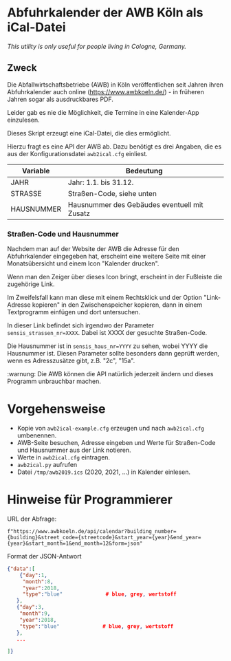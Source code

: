 # Abfuhrkalender der AWB Köln als iCal-Datei

*This utility is only useful for people living in Cologne, Germany.*

## Zweck

Die Abfallwirtschaftsbetriebe (AWB) in Köln veröffentlichen seit Jahren ihren 
Abfuhrkalender auch online (https://www.awbkoeln.de/) - in früheren Jahren
sogar als ausdruckbares PDF.

Leider gab es nie die Möglichkeit, die Termine in eine Kalender-App einzulesen.

Dieses Skript erzeugt eine iCal-Datei, die dies ermöglicht.

Hierzu fragt es eine API der AWB ab. Dazu benötigt es drei Angaben, die es aus 
der Konfigurationsdatei `awb2ical.cfg` einliest.

| Variable | Bedeutung |
| -------- | --------- |
| JAHR | Jahr:  1.1. bis 31.12. |
| STRASSE | Straßen-Code, siehe unten |
| HAUSNUMMER | Hausnummer des Gebäudes eventuell mit Zusatz |

### Straßen-Code und Hausnummer

Nachdem man auf der Website der AWB die Adresse für den Abfuhrkalender eingegeben 
hat, erscheint eine weitere Seite mit einer Monatsübersicht und einem Icon "Kalender drucken".

Wenn man den Zeiger über dieses Icon bringt, erscheint in der Fußleiste die zugehörige  Link.  

Im Zweifelsfall kann man diese mit einem Rechtsklick und der Option "Link-Adresse kopieren" 
in den Zwischenspeicher kopieren, dann in einem Textprogramm einfügen und dort 
untersuchen.

In dieser Link befindet sich irgendwo der Parameter `sensis_strassen_nr=XXXX`.
Dabei ist XXXX der gesuchte Straßen-Code. 

Die Hausnummer ist in `sensis_haus_nr=YYYY` zu sehen, wobei YYYY die Hausnummer ist. 
Diesen Parameter sollte besonders dann geprüft werden, wenn es Adresszusätze gibt, 
z.B. "2c", "15a".

:warnung: Die AWB können die API natürlich jederzeit ändern und dieses Programm 
unbrauchbar machen.

# Vorgehensweise

* Kopie von `awb2ical-example.cfg` erzeugen und nach `awb2ical.cfg` umbenennen.
* AWB-Seite besuchen, Adresse eingeben und Werte für Straßen-Code und Hausnummer aus 
  der Link notieren.
* Werte in `awb2ical.cfg` eintragen.
* `awb2ical.py` aufrufen
* Datei `/tmp/awb2019.ics` (2020, 2021, ...) in Kalender einlesen.  

# Hinweise für Programmierer

URL der Abfrage:

```
f"https://www.awbkoeln.de/api/calendar?building_number={building}&street_code={streetcode}&start_year={year}&end_year={year}&start_month=1&end_month=12&form=json"
```

Format der JSON-Antwort 

```json
{"data":[
    {"day":1,
     "month":8,
     "year":2018,
     "type":"blue"              # blue, grey, wertstoff
   },
   {"day":3,
    "month":9,
    "year":2018,
    "type":"blue"              # blue, grey, wertstoff
   },
   ...

]}
```
